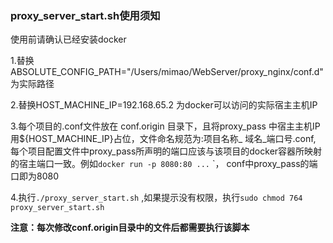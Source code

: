 ### proxy_server_start.sh使用须知

使用前请确认已经安装docker

1.替换ABSOLUTE_CONFIG_PATH="/Users/mimao/WebServer/proxy_nginx/conf.d" 为实际路径

2.替换HOST_MACHINE_IP=192.168.65.2 为docker可以访问的实际宿主主机IP

3.每个项目的.conf文件放在 conf.origin 目录下，且将proxy_pass 中宿主主机IP用${HOST_MACHINE_IP}占位，文件命名规范为:项目名称_ 域名_端口号.conf, 每个项目配置文件中proxy_pass所声明的端口应该与该项目的docker容器所映射的宿主端口一致。例如`docker run -p 8080:80 ...` `， conf中proxy_pass的端口即为8080 

4.执行`./proxy_server_start.sh` ,如果提示没有权限，执行`sudo chmod 764 proxy_server_start.sh`

**注意：每次修改conf.origin目录中的文件后都需要执行该脚本**

